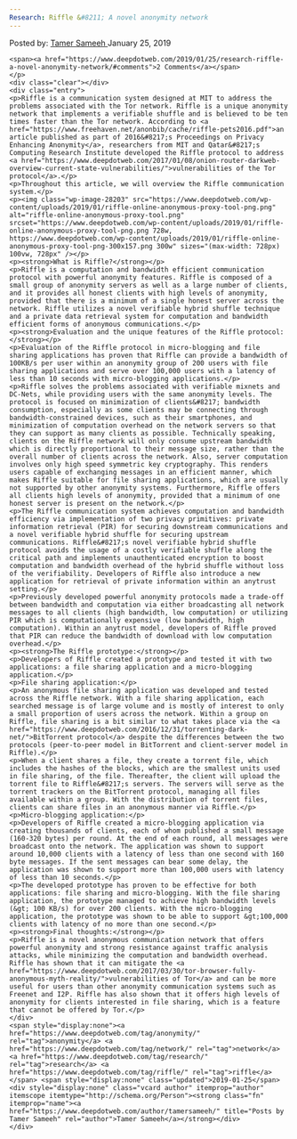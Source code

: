 ```yaml
---
Research: Riffle &#8211; A novel anonymity network
---
```

<article class="post-listing post-28199 post type-post status-publish format-standard has-post-thumbnail hentry  tag-anonymity tag-network tag-research tag-riffle">
    <div class="post-inner">
        <span>Posted by: <a href="https://www.deepdotweb.com/author/tamersameeh/" title="">Tamer Sameeh </a></span>
    <span>January 25, 2019</span>
    
    <span><a href="https://www.deepdotweb.com/2019/01/25/research-riffle-a-novel-anonymity-network/#comments">2 Comments</a></span>
    </p>
    <div class="clear"></div>
    <div class="entry">
    <p>Riffle is a communication system designed at MIT to address the problems associated with the Tor network. Riffle is a unique anonymity network that implements a verifiable shuffle and is believed to be ten times faster than the Tor network. According to <a href="https://www.freehaven.net/anonbib/cache/riffle-pets2016.pdf">an article published as part of 2016&#8217;s Proceedings on Privacy Enhancing Anonymity</a>, researchers from MIT and Qatar&#8217;s Computing Research Institute developed the Riffle protocol to address <a href="https://www.deepdotweb.com/2017/01/08/onion-router-darkweb-overview-current-state-vulnerabilities/">vulnerabilities of the Tor protocol</a>.</p>
    <p>Throughout this article, we will overview the Riffle communication system.</p>
    <p><img class="wp-image-28203" src="https://www.deepdotweb.com/wp-content/uploads/2019/01/riffle-online-anonymous-proxy-tool-png.png" alt="riffle-online-anonymous-proxy-tool.png" srcset="https://www.deepdotweb.com/wp-content/uploads/2019/01/riffle-online-anonymous-proxy-tool-png.png 728w, https://www.deepdotweb.com/wp-content/uploads/2019/01/riffle-online-anonymous-proxy-tool-png-300x157.png 300w" sizes="(max-width: 728px) 100vw, 728px" /></p>
    <p><strong>What is Riffle?</strong></p>
    <p>Riffle is a computation and bandwidth efficient communication protocol with powerful anonymity features. Riffle is composed of a small group of anonymity servers as well as a large number of clients, and it provides all honest clients with high levels of anonymity, provided that there is a minimum of a single honest server across the network. Riffle utilizes a novel verifiable hybrid shuffle technique and a private data retrieval system for computation and bandwidth efficient forms of anonymous communications.</p>
    <p><strong>Evaluation and the unique features of the Riffle protocol:</strong></p>
    <p>Evaluation of the Riffle protocol in micro-blogging and file sharing applications has proven that Riffle can provide a bandwidth of 100KB/s per user within an anonymity group of 200 users with file sharing applications and serve over 100,000 users with a latency of less than 10 seconds with micro-blogging applications.</p>
    <p>Riffle solves the problems associated with verifiable mixnets and DC-Nets, while providing users with the same anonymity levels. The protocol is focused on minimization of clients&#8217; bandwidth consumption, especially as some clients may be connecting through bandwidth-constrained devices, such as their smartphones, and minimization of computation overhead on the network servers so that they can support as many clients as possible. Technically speaking, clients on the Riffle network will only consume upstream bandwidth which is directly proportional to their message size, rather than the overall number of clients across the network. Also, server computation involves only high speed symmetric key cryptography. This renders users capable of exchanging messages in an efficient manner, which makes Riffle suitable for file sharing applications, which are usually not supported by other anonymity systems. Furthermore, Riffle offers all clients high levels of anonymity, provided that a minimum of one honest server is present on the network.</p>
    <p>The Riffle communication system achieves computation and bandwidth efficiency via implementation of two privacy primitives: private information retrieval (PIR) for securing downstream communications and a novel verifiable hybrid shuffle for securing upstream communications. Riffle&#8217;s novel verifiable hybrid shuffle protocol avoids the usage of a costly verifiable shuffle along the critical path and implements unauthenticated encryption to boost computation and bandwidth overhead of the hybrid shuffle without loss of the verifiability. Developers of Riffle also introduce a new application for retrieval of private information within an anytrust setting.</p>
    <p>Previously developed powerful anonymity protocols made a trade-off between bandwidth and computation via either broadcasting all network messages to all clients (high bandwidth, low computation) or utilizing PIR which is computationally expensive (low bandwidth, high computation). Within an anytrust model, developers of Riffle proved that PIR can reduce the bandwidth of download with low computation overhead.</p>
    <p><strong>The Riffle prototype:</strong></p>
    <p>Developers of Riffle created a prototype and tested it with two applications: a file sharing application and a micro-blogging application.</p>
    <p>File sharing application:</p>
    <p>An anonymous file sharing application was developed and tested across the Riffle network. With a file sharing application, each searched message is of large volume and is mostly of interest to only a small proportion of users across the network. Within a group on Riffle, file sharing is a bit similar to what takes place via the <a href="https://www.deepdotweb.com/2016/12/31/torrenting-dark-net/">BitTorrent protocol</a> despite the differences between the two protocols (peer-to-peer model in BitTorrent and client-server model in Riffle).</p>
    <p>When a client shares a file, they create a torrent file, which includes the hashes of the blocks, which are the smallest units used in file sharing, of the file. Thereafter, the client will upload the torrent file to Riffle&#8217;s servers. The servers will serve as the torrent trackers on the BitTorrent protocol, managing all files available within a group. With the distribution of torrent files, clients can share files in an anonymous manner via Riffle.</p>
    <p>Micro-blogging application:</p>
    <p>Developers of Riffle created a micro-blogging application via creating thousands of clients, each of whom published a small message (160-320 bytes) per round. At the end of each round, all messages were broadcast onto the network. The application was shown to support around 10,000 clients with a latency of less than one second with 160 byte messages. If the sent messages can bear some delay, the application was shown to support more than 100,000 users with latency of less than 10 seconds.</p>
    <p>The developed prototype has proven to be effective for both applications: file sharing and micro-blogging. With the file sharing application, the prototype managed to achieve high bandwidth levels (&gt; 100 KB/s) for over 200 clients. With the micro-blogging application, the prototype was shown to be able to support &gt;100,000 clients with latency of no more than one second.</p>
    <p><strong>Final thoughts:</strong></p>
    <p>Riffle is a novel anonymous communication network that offers powerful anonymity and strong resistance against traffic analysis attacks, while minimizing the computation and bandwidth overhead. Riffle has shown that it can mitigate the <a href="https://www.deepdotweb.com/2017/03/30/tor-browser-fully-anonymous-myth-reality/">vulnerabilities of Tor</a> and can be more useful for users than other anonymity communication systems such as Freenet and I2P. Riffle has also shown that it offers high levels of anonymity for clients interested in file sharing, which is a feature that cannot be offered by Tor.</p>
    </div>
    <span style="display:none"><a href="https://www.deepdotweb.com/tag/anonymity/" rel="tag">anonymity</a> <a href="https://www.deepdotweb.com/tag/network/" rel="tag">network</a> <a href="https://www.deepdotweb.com/tag/research/" rel="tag">research</a> <a href="https://www.deepdotweb.com/tag/riffle/" rel="tag">riffle</a></span> <span style="display:none" class="updated">2019-01-25</span>
    <div style="display:none" class="vcard author" itemprop="author" itemscope itemtype="http://schema.org/Person"><strong class="fn" itemprop="name"><a href="https://www.deepdotweb.com/author/tamersameeh/" title="Posts by Tamer Sameeh" rel="author">Tamer Sameeh</a></strong></div>
    </div>
</article>

